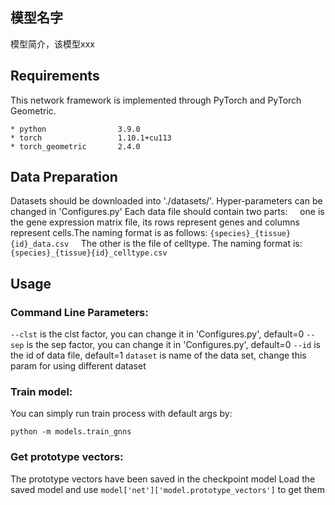 

## 模型名字
模型简介，该模型xxx

## Requirements

This network framework is implemented through PyTorch and PyTorch Geometric.

```
* python                3.9.0
* torch                 1.10.1+cu113
* torch_geometric       2.4.0
```

## Data Preparation
Datasets should be downloaded into './datasets/'. Hyper-parameters can be changed in 'Configures.py'
Each data file should contain two parts:
$~~~~$one is the gene expression matrix file, its rows represent genes and columns represent cells.The naming format is as follows: ```{species}_{tissue}{id}_data.csv```
$~~~~$The other is the file of celltype. The naming format is: ```{species}_{tissue}{id}_celltype.csv```

## Usage

### Command Line Parameters:
```--clst``` is the clst factor, you can change it in 'Configures.py', default=0
```--sep``` is the sep factor, you can change it in 'Configures.py', default=0
```--id```  is the id of data file, default=1
```dataset``` is name of the data set, change this param for using different dataset

### Train model:
You can simply run train process with default args by:
```
python -m models.train_gnns
```

### Get prototype vectors:
The prototype vectors have been saved in the checkpoint model
Load the saved model and use ``` model['net']['model.prototype_vectors'] ``` to get them














